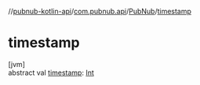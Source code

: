 //[pubnub-kotlin-api](../../../index.md)/[com.pubnub.api](../index.md)/[PubNub](index.md)/[timestamp](timestamp.md)

# timestamp

[jvm]\
abstract val [timestamp](timestamp.md): [Int](https://kotlinlang.org/api/core/kotlin-stdlib/kotlin/-int/index.html)
